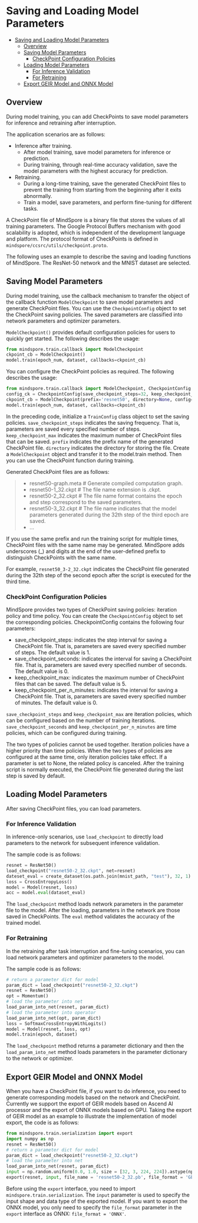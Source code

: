 # Saving and Loading Model Parameters

<!-- TOC -->

- [Saving and Loading Model Parameters](#saving-and-loading-model-parameters)
    - [Overview](#overview)
    - [Saving Model Parameters](#saving-model-parameters)
        - [CheckPoint Configuration Policies](#checkpoint-configuration-policies)
    - [Loading Model Parameters](#loading-model-parameters)
        - [For Inference Validation](#for-inference-validation)
        - [For Retraining](#for-retraining)
    - [Export GEIR Model and ONNX Model](#export-geir-model-and-onnx-model)

<!-- /TOC -->


## Overview

During model training, you can add CheckPoints to save model parameters for inference and retraining after interruption.

The application scenarios are as follows:

- Inference after training.
    - After model training, save model parameters for inference or prediction.
    - During training, through real-time accuracy validation, save the model parameters with the highest accuracy for prediction.
- Retraining.
    - During a long-time training, save the generated CheckPoint files to prevent the training from starting from the beginning after it exits abnormally.
    - Train a model, save parameters, and perform fine-tuning for different tasks.

A CheckPoint file of MindSpore is a binary file that stores the values of all training parameters. The Google Protocol Buffers mechanism with good scalability is adopted, which is independent of the development language and platform.
The protocol format of CheckPoints is defined in `mindspore/ccsrc/utils/checkpoint.proto`.

The following uses an example to describe the saving and loading functions of MindSpore. The ResNet-50 network and the MNIST dataset are selected.

## Saving Model Parameters
During model training, use the callback mechanism to transfer the object of the callback function `ModelCheckpoint` to save model parameters and generate CheckPoint files.
You can use the `CheckpointConfig` object to set the CheckPoint saving policies.
The saved parameters are classified into network parameters and optimizer parameters.

`ModelCheckpoint()` provides default configuration policies for users to quickly get started.
The following describes the usage:
```python
from mindspore.train.callback import ModelCheckpoint
ckpoint_cb = ModelCheckpoint()
model.train(epoch_num, dataset, callbacks=ckpoint_cb)
```

You can configure the CheckPoint policies as required.
The following describes the usage:

```python
from mindspore.train.callback import ModelCheckpoint, CheckpointConfig
config_ck = CheckpointConfig(save_checkpoint_steps=32, keep_checkpoint_max=10)
ckpoint_cb = ModelCheckpoint(prefix='resnet50', directory=None, config=config_ck)
model.train(epoch_num, dataset, callbacks=ckpoint_cb)
```

In the preceding code, initialize a `TrainConfig` class object to set the saving policies.
`save_checkpoint_steps` indicates the saving frequency. That is, parameters are saved every specified number of steps. `keep_checkpoint_max` indicates the maximum number of CheckPoint files that can be saved.
`prefix` indicates the prefix name of the generated CheckPoint file. `directory` indicates the directory for storing the file.
Create a `ModelCheckpoint` object and transfer it to the model.train method. Then you can use the CheckPoint function during training.

Generated CheckPoint files are as follows:

> - resnet50-graph.meta # Generate compiled computation graph.
> - resnet50-1_32.ckpt  # The file name extension is .ckpt.
> - resnet50-2_32.ckpt  # The file name format contains the epoch and step correspond to the saved parameters.
> - resnet50-3_32.ckpt  # The file name indicates that the model parameters generated during the 32th step of the third epoch are saved.
> - ...


If you use the same prefix and run the training script for multiple times, CheckPoint files with the same name may be generated.
MindSpore adds underscores (_) and digits at the end of the user-defined prefix to distinguish CheckPoints with the same name.

For example, `resnet50_3-2_32.ckpt` indicates the CheckPoint file generated during the 32th step of the second epoch after the script is executed for the third time.


### CheckPoint Configuration Policies

MindSpore provides two types of CheckPoint saving policies: iteration policy and time policy. You can create the `CheckpointConfig` object to set the corresponding policies.
CheckpointConfig contains the following four parameters:

- save_checkpoint_steps: indicates the step interval for saving a CheckPoint file. That is, parameters are saved every specified number of steps. The default value is 1.
- save_checkpoint_seconds: indicates the interval for saving a CheckPoint file. That is, parameters are saved every specified number of seconds. The default value is 0.
- keep_checkpoint_max: indicates the maximum number of CheckPoint files that can be saved. The default value is 5.
- keep_checkpoint_per_n_minutes: indicates the interval for saving a CheckPoint file. That is, parameters are saved every specified number of minutes. The default value is 0.

`save_checkpoint_steps` and `keep_checkpoint_max` are iteration policies, which can be configured based on the number of training iterations.
`save_checkpoint_seconds` and `keep_checkpoint_per_n_minutes` are time policies, which can be configured during training.

The two types of policies cannot be used together. Iteration policies have a higher priority than time policies. When the two types of policies are configured at the same time, only iteration policies take effect.
If a parameter is set to None, the related policy is canceled.
After the training script is normally executed, the CheckPoint file generated during the last step is saved by default.


## Loading Model Parameters

After saving CheckPoint files, you can load parameters.

### For Inference Validation

In inference-only scenarios, use `load_checkpoint` to directly load parameters to the network for subsequent inference validation.

The sample code is as follows:

```python
resnet = ResNet50()
load_checkpoint("resnet50-2_32.ckpt", net=resnet)
dateset_eval = create_dataset(os.path.join(mnist_path, "test"), 32, 1) # define the test dataset
loss = CrossEntropyLoss()
model = Model(resnet, loss)
acc = model.eval(dataset_eval)
```

The `load_checkpoint` method loads network parameters in the parameter file to the model. After the loading, parameters in the network are those saved in CheckPoints.
The `eval` method validates the accuracy of the trained model.

### For Retraining

In the retraining after task interruption and fine-tuning scenarios, you can load network parameters and optimizer parameters to the model.

The sample code is as follows:
```python
# return a parameter dict for model
param_dict = load_checkpoint("resnet50-2_32.ckpt")
resnet = ResNet50()
opt = Momentum()
# load the parameter into net
load_param_into_net(resnet, param_dict)
# load the parameter into operator
load_param_into_net(opt, param_dict)
loss = SoftmaxCrossEntropyWithLogits()
model = Model(resnet, loss, opt)
model.train(epoch, dataset)
```

The `load_checkpoint` method returns a parameter dictionary and then the `load_param_into_net` method loads parameters in the parameter dictionary to the network or optimizer.

## Export GEIR Model and ONNX Model
When you have a CheckPoint file, if you want to do inference, you need to generate corresponding models based on the network and CheckPoint.
Currently we support the export of GEIR models based on Ascend AI processor and the export of ONNX models based on GPU. Taking the export of GEIR model as an example to illustrate the implementation of model export,
the code is as follows:
```python
from mindspore.train.serialization import export
import numpy as np
resnet = ResNet50()
# return a parameter dict for model
param_dict = load_checkpoint("resnet50-2_32.ckpt")
# load the parameter into net
load_param_into_net(resnet, param_dict)
input = np.random.uniform(0.0, 1.0, size = [32, 3, 224, 224]).astype(np.float32)
export(resnet, input, file_name = 'resnet50-2_32.pb', file_format = 'GEIR')
```
Before using the `export` interface, you need to import` mindspore.train.serialization`.
The `input` parameter is used to specify the input shape and data type of the exported model.
If you want to export the ONNX model, you only need to specify the `file_format` parameter in the` export` interface as ONNX: `file_format = 'ONNX'`.
